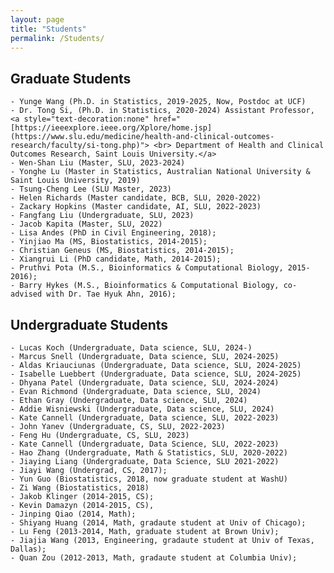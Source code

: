 ```yaml
---
layout: page
title: "Students"
permalink: /Students/
---
```


## Graduate Students ##

    - Yunge Wang (Ph.D. in Statistics, 2019-2025, Now, Postdoc at UCF)
    - Dr. Tong Si, (Ph.D. in Statistics, 2020-2024) Assistant Professor, <a style="text-decoration:none" href="[https://ieeexplore.ieee.org/Xplore/home.jsp](https://www.slu.edu/medicine/health-and-clinical-outcomes-research/faculty/si-tong.php)"> <br> Department of Health and Clinical Outcomes Research, Saint Louis University.</a>  
    - Wen-Shan Liu (Master, SLU, 2023-2024)
    - Yonghe Lu (Master in Statistics, Australian National University & Saint Louis University, 2019)
    - Tsung-Cheng Lee (SLU Master, 2023)
    - Helen Richards (Master candidate, BCB, SLU, 2020-2022)
    - Zackary Hopkins (Master candidate, AI, SLU, 2022-2023)
    - Fangfang Liu (Undergraduate, SLU, 2023)
    - Jacob Kapita (Master, SLU, 2022)
    - Lisa Andes (PhD in Civil Engineering, 2018);
    - Yinjiao Ma (MS, Biostatistics, 2014-2015);
    - Christian Geneus (MS, Biostatistics, 2014-2015);
    - Xiangrui Li (PhD candidate, Math, 2014-2015);
    - Pruthvi Pota (M.S., Bioinformatics & Computational Biology, 2015-2016);
    - Barry Hykes (M.S., Bioinformatics & Computational Biology, co-advised with Dr. Tae Hyuk Ahn, 2016); 

## Undergraduate Students ##

    - Lucas Koch (Undergraduate, Data science, SLU, 2024-)   
    - Marcus Snell (Undergraduate, Data science, SLU, 2024-2025)
    - Aldas Kriauciunas (Undergraduate, Data science, SLU, 2024-2025)
    - Isabelle Luebbert (Undergraduate, Data science, SLU, 2024-2025)
    - Dhyana Patel (Undergraduate, Data science, SLU, 2024-2024) 
    - Evan Richmond (Undergraduate, Data science, SLU, 2024)
    - Ethan Gray (Undergraduate, Data science, SLU, 2024)
    - Addie Wisniewski (Undergraduate, Data science, SLU, 2024)
    - Kate Cannell (Undergraduate, Data science, SLU, 2022-2023)
    - John Yanev (Undergraduate, CS, SLU, 2022-2023)
    - Feng Hu (Undergraduate, CS, SLU, 2023)
    - Kate Cannell (Undergraduate, Data Science, SLU, 2022-2023)
    - Hao Zhang (Undergraduate, Math & Statistics, SLU, 2020-2022)
    - Jiaying Liang (Undergraduate, Data Science, SLU 2021-2022)
    - Jiayi Wang (Undergrad, CS, 2017);
    - Yun Guo (Biostatistics, 2018, now graduate student at WashU)
    - Zi Wang (Biostatistics, 2018)
    - Jakob Klinger (2014-2015, CS);
    - Kevin Damazyn (2014-2015, CS),
    - Jinping Qiao (2014, Math);
    - Shiyang Huang (2014, Math, gradaute student at Univ of Chicago);
    - Lu Feng (2013-2014, Math, graduate student at Brown Univ);
    - Jiajia Wang (2013, Engineering, gradaute student at Univ of Texas, Dallas);
    - Quan Zou (2012-2013, Math, gradaute student at Columbia Univ);

